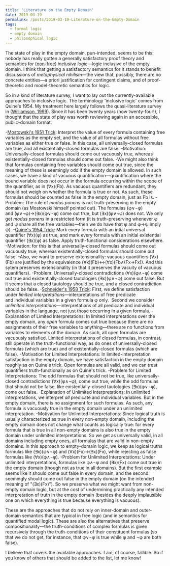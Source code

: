 ```yaml
---
title: 'Literature on the Empty Domain'
date: 2019-03-19
permalink: /posts/2019-03-19-Literature-on-the-Empty-Domain
tags:
  - formal logic
  - empty domain
  - philosophical logic
---
```


The state of play in the empty domain, pun-intended, seems to be this: nobody has really gotten a generally satisfactory proof theory and semantics for ([non-free](https://plato.stanford.edu/entries/logic-free/)) _inclusive logic_—logic inclusive of the empty domain. I think that getting a satisfactory semantics for it stands to benefit discussions of _metaphysical nihilism_—the view that, possibly, there are no concrete entities—a priori justification for contingent claims, and of proof-theoretic and model-theoretic semantics for logic.

So in a kind of literature survey, I want to lay out the currently-available approaches to inclusive logic. The terminology 'inclusive logic' comes from Quine's 1954. My treatment here largely follows the quasi-literature survey in ([Williamson, 1999](https://onlinelibrary.wiley.com/doi/abs/10.1111/1467-8284.00140)). Since it has been twenty years (now twenty-four!), I thought that the state of play was worth reviewing again in an accessible, public-domain format.

-[Mostowski's 1951 Trick](https://www.jstor.org/stable/2266682): Interpret the value of every formula containing free variables as the empty set, and the value of all formulas without free variables as either true or false. In this case, all universally-closed formulas are true, and all existentially-closed formulas are false.
  -Motivation: Universally-closed formulas should come out vacuously true, whereas existentially-closed formulas should come out false.
    -We might also think that formulas containing free variables should come out true, since the meaning of these is seemingly odd if the empty domain is allowed. In such cases, we have a kind of vacuous quantification—quantification where the bound variable does not occur in the formula occurring within the scope of the quantifier, as in (∀x)(Fb). As vacuous quantifiers are redundant, they should not weigh on whether the formula is true or not. As such, these formulas should be counted as false in the empty domain, just as Fb is.
  -Problem: The rule of _modus ponens_ is not truth-preserving in the empty domain (as Mostowski himself pointed out). The formulas (φ∨¬φ) and (φ∨¬φ)→(∃x)(φ∨¬φ) come out true, but (∃x)(φ∨¬φ) does not. We only get _modus ponens_ in a restricted form (it is truth-preserving whenever φ and ψ share all the free variables—then we do have that φ and φ→ψ imply ψ).
-[Quine's 1954 Trick](https://www.jstor.org/stable/2268615): Mark every formula with an intial universal quantifier (∀x)(φ) as true, and mark every formula with an initial existential quantifier (∃x)(φ) as false. Apply truth-functional considerations elsewhere.
  -Motivation: for this is that universally-closed formulas should come out vacuously true, whereas existentially-closed formulas should come out false.
    -Also, we want to preserve extensionality: vacuous quantifiers (∀x)(Fb) are justified by the equivalence (∀x)(Fb)↔(∀x)(Fb∧(Fx→Fx)). And this sytem preserves extensionality (in that it preserves the vacuity of vacuous quantifiers).
  -Problem: Universally-closed contradictions (∀x)(φ∧¬φ) come out true and existentially-closed tautologies (∃x)(φ∨¬φ) come out false. But it seems that a closed tautology should be true, and a closed contradiction should be false.
-[Schneider's 1958 Trick](https://eudml.org/doc/114803): First, we define satisfaction under _limited interpretations_—interpretations of free predicate and individual variables in a given formula φ only.  Second we consider _unlimited interpretations_—interpretations of all predicate and individual variables in the language, not just those occurring in a given formula.
  -Explanation of Limited Interpretations: In limited interpretations over the empty domain, any _open_ formula comes out true because there are no assignments of their free variables to anything—there are no functions from variables to elements of the domain. As such, all open formulas are vacuously satisfied. Limited interpretations of closed formulas, in contrast, still operate in the truth-functional way, as do ones of universally-closed formulas (which are true) and of existentially-closed formulas (which are false).
  -Motivation for Limited Interpretations: In limited-interpretation satisfaction in the empty domain, we have satisfaction in the empty domain roughly as on Quine's trick. Open formulas are all valid, and we can treat quantifiers truth-functionally as on Quine's trick.
  -Problem for Limited Interpretations: The odd formulas that should not be true, like universally-closed contradictions (∀x)(φ∧¬φ), come out true, while the odd formulas that should not be false, like existentially-closed tautologies (∃x)(φ∨¬φ), come out false.
  -Explanation of Unlimited Interpretations: In unlimited interpretations, we interpret _all_ predicate and individual variables. But in the empty domain, there is no assignment for such formulas. As such, any formula is vacuously true in the empty domain under an unlimited interpretation.
  -Motivation for Unlimited Interpretations: Since logical truth is usually characterized as true in every non-empty domain, including the empty domain does not change what counts as logically true: for every formula that is true in all non-empty domains is also true in the empty domain under unlimited interpretations. So we get as universally valid, in all domains including empty ones, all formulas that are valid in non-empty domains. In this approach to empty-domain logic, we keep as logical truths formulas like (∃x)(φ∨¬φ) and (∀x)(Fx)→(∃x)(Fx), while rejecting as false formulas like (∀x)(φ∧¬φ).
  -Problem for Unlimited Interpretations: Under unlimited interpretations, formulas like φ∧¬φ and (∃x)(Fx) come out true in the empty domain (though not as true in all domains). But the first example seems like it should come out false in every domain, and the second seemingly should come out false in the empty domain (on the intended meaning of "(∃x)(Fx)"). So we preserve what we might want from non-empty domain logic, but at the cost of undermining practically any intended interpretation of truth in the empty domain (besides the deeply implausible one on which everything is true because everything is vacuous).

These are the approaches that do not rely on inner-domain and outer-domain semantics that are typical in free logic (and in semantics for quantified modal logic). These are also the alternatives that preserve compositionality—the truth-conditions of complex formulas is given recursively through the truth-conditions of their constituent formulas (so that we do not get, for instance, that φ∨¬φ is true while φ and ¬φ are both false).

I believe that covers the available approaches. I am, of course, fallible. So if you know of others that should be added to the list, let me know!

